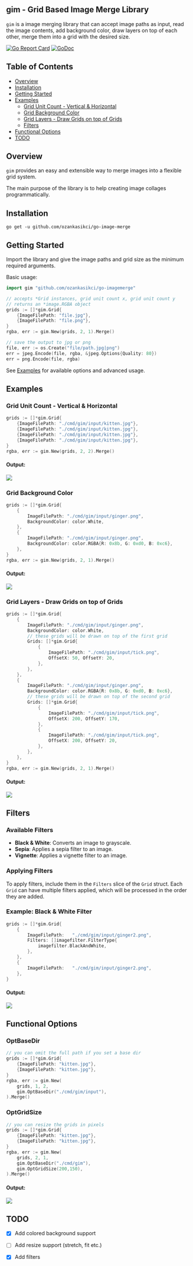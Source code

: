 ## gim - Grid Based Image Merge Library

`gim` is a image merging library that can accept image paths as input, read the image contents, add background color, draw layers on top of each other, merge them into a grid with the desired size.

[![Go Report Card](https://goreportcard.com/badge/github.com/ozankasikci/go-image-merge)](https://goreportcard.com/report/github.com/ozankasikci/go-image-merge)
[![GoDoc](https://godoc.org/github.com/ozankasikci/go-image-merge?status.svg)](https://godoc.org/github.com/ozankasikci/go-image-merge)

## Table of Contents

- [Overview](#overview)
- [Installation](#installation)
- [Getting Started](#getting-started)
- [Examples](#examples)
  * [Grid Unit Count - Vertical & Horizontal](#grid-unit-count---vertical--horizontal)
  * [Grid Background Color](#grid-background-color)
  * [Grid Layers - Draw Grids on top of Grids](#grid-layers---draw-grids-on-top-of-grids)
  * [Filters](#filters)
- [Functional Options](#functional-options)
- [TODO](#todo)

## Overview

`gim` provides an easy and extensible way to merge images into a flexible grid system.

The main purpose of the library is to help creating image collages programmatically.

## Installation

`go get -u github.com/ozankasikci/go-image-merge`

## Getting Started

Import the library and give the image paths and grid size as the minimum required arguments.

Basic usage:

```go
import gim "github.com/ozankasikci/go-imagemerge"

// accepts *Grid instances, grid unit count x, grid unit count y
// returns an *image.RGBA object
grids := []*gim.Grid{
	{ImageFilePath: "file.jpg"},
	{ImageFilePath: "file.png"},
}
rgba, err := gim.New(grids, 2, 1).Merge()

// save the output to jpg or png
file, err := os.Create("file/path.jpg|png")
err = jpeg.Encode(file, rgba, &jpeg.Options{Quality: 80})
err = png.Encode(file, rgba)
```

See [Examples](#examples) for available options and advanced usage.

## Examples

### Grid Unit Count - Vertical & Horizontal
```go
grids := []*gim.Grid{
    {ImageFilePath: "./cmd/gim/input/kitten.jpg"},
    {ImageFilePath: "./cmd/gim/input/kitten.jpg"},
    {ImageFilePath: "./cmd/gim/input/kitten.jpg"},
    {ImageFilePath: "./cmd/gim/input/kitten.jpg"},
}
rgba, err := gim.New(grids, 2, 2).Merge()
```

#### Output:
![](https://raw.githubusercontent.com/ozankasikci/ozankasikci.github.io/master/gim/grid-size-2-2.jpg)

### Grid Background Color
```go
grids := []*gim.Grid{
    {
        ImageFilePath: "./cmd/gim/input/ginger.png",
        BackgroundColor: color.White,
    },
    {
        ImageFilePath: "./cmd/gim/input/ginger.png",
        BackgroundColor: color.RGBA{R: 0x8b, G: 0xd0, B: 0xc6},
    },
}
rgba, err := gim.New(grids, 2, 1).Merge()
```

#### Output:
![](https://raw.githubusercontent.com/ozankasikci/ozankasikci.github.io/master/gim/grid-bg-color.jpg)

### Grid Layers - Draw Grids on top of Grids
```go
grids := []*gim.Grid{
    {
        ImageFilePath: "./cmd/gim/input/ginger.png",
        BackgroundColor: color.White,
        // these grids will be drawn on top of the first grid
        Grids: []*gim.Grid{
            {
            	ImageFilePath: "./cmd/gim/input/tick.png",
            	OffsetX: 50, OffsetY: 20,
            },
        },
    },
    {
        ImageFilePath: "./cmd/gim/input/ginger.png",
        BackgroundColor: color.RGBA{R: 0x8b, G: 0xd0, B: 0xc6},
        // these grids will be drawn on top of the second grid
        Grids: []*gim.Grid{
            {
            	ImageFilePath: "./cmd/gim/input/tick.png",
            	OffsetX: 200, OffsetY: 170,
            },
            {
            	ImageFilePath: "./cmd/gim/input/tick.png",
            	OffsetX: 200, OffsetY: 20,
            },
        },
    },
}
rgba, err := gim.New(grids, 2, 1).Merge()
```

#### Output:
![](https://raw.githubusercontent.com/ozankasikci/ozankasikci.github.io/master/gim/grid-layers.jpg)

## Filters

### Available Filters

- **Black & White**: Converts an image to grayscale.
- **Sepia**: Applies a sepia filter to an image.
- **Vignette**: Applies a vignette filter to an image.

### Applying Filters

To apply filters, include them in the `Filters` slice of the `Grid` struct. Each `Grid` can have multiple filters applied, which will be processed in the order they are added.

### Example: Black & White Filter


```go
grids := []*gim.Grid{
    {
        ImageFilePath:   "./cmd/gim/input/ginger2.png",
        Filters: []imagefilter.FilterType{
            imagefilter.BlackAndWhite,
        },
    },
    {
        ImageFilePath:   "./cmd/gim/input/ginger2.png",
    },
}
```
#### Output:
![](https://raw.githubusercontent.com/ozankasikci/ozankasikci.github.io/master/gim/black-white-filter.jpg)

## Functional Options

### OptBaseDir
```go
// you can omit the full path if you set a base dir
grids := []*gim.Grid{
    {ImageFilePath: "kitten.jpg"},
    {ImageFilePath: "kitten.jpg"},
}
rgba, err := gim.New(
	grids, 1, 2,
	gim.OptBaseDir("./cmd/gim/input"),
).Merge()
```

### OptGridSize
```go
// you can resize the grids in pixels
grids := []*gim.Grid{
    {ImageFilePath: "kitten.jpg"},
    {ImageFilePath: "kitten.jpg"},
}
rgba, err := gim.New(
	grids, 2, 1,
	gim.OptBaseDir("./cmd/gim"),
	gim.OptGridSize(200,150),
).Merge()
```
#### Output:
![](https://raw.githubusercontent.com/ozankasikci/ozankasikci.github.io/master/gim/grid-resize-pixels-200-150.jpg)

## TODO
- [x] Add colored background support
- [ ] Add resize support (stretch, fit etc.)
- [x] Add filters

